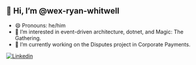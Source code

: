 
## 👋 Hi, I’m @wex-ryan-whitwell ##
- 😄 Pronouns: he/him
- 💬 I’m interested in event-driven architecture, dotnet, and Magic: The Gathering.
- 🔭 I’m currently working on the Disputes project in Corporate Payments.

<a href="https://www.linkedin.com/in/ryanwhitwell/">
  <img
    alt="Linkedin"
    src="https://img.shields.io/badge/linkedin-0077B5?logo=linkedin&logoColor=white&style=for-the-badge"
  />
</a>
